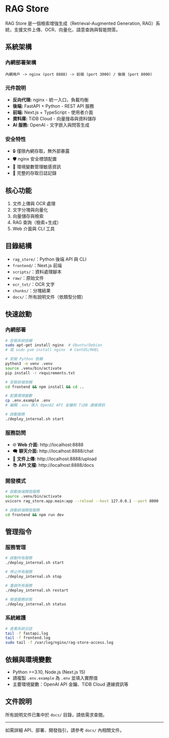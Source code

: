 # RAG Store

RAG Store 是一個檢索增強生成（Retrieval-Augmented Generation, RAG）系統，支援文件上傳、OCR、向量化、語意查詢與智能問答。

## 系統架構

### 內網部署架構
```
內網用戶 -> nginx (port 8888) -> 前端 (port 3000) / 後端 (port 8000)
```

### 元件說明
- **反向代理:** nginx - 統一入口，負載均衡
- **後端:** FastAPI + Python - REST API 服務
- **前端:** Next.js + TypeScript - 使用者介面
- **資料庫:** TiDB Cloud - 向量搜尋與資料儲存
- **AI 服務:** OpenAI - 文字嵌入與問答生成

### 安全特性
- 🔒 僅限內網存取，無外部暴露
- 🛡️ nginx 安全標頭配置
- 🔐 環境變數管理敏感資訊
- 📝 完整的存取日誌記錄

## 核心功能
1. 文件上傳與 OCR 處理
2. 文字分塊與向量化
3. 向量儲存與檢索
4. RAG 查詢（檢索+生成）
5. Web 介面與 CLI 工具

## 目錄結構
- `rag_store/`：Python 後端 API 與 CLI
- `frontend/`：Next.js 前端
- `scripts/`：資料處理腳本
- `raw/`：原始文件
- `ocr_txt/`：OCR 文字
- `chunks/`：分塊結果
- `docs/`：所有說明文件（依類型分類）

## 快速啟動

### 內網部署
```bash
# 安裝系統依賴
sudo apt-get install nginx  # Ubuntu/Debian
# 或 sudo yum install nginx  # CentOS/RHEL

# 安裝 Python 依賴
python3 -m venv .venv
source .venv/bin/activate
pip install -r requirements.txt

# 安裝前端依賴
cd frontend && npm install && cd ..

# 配置環境變數
cp .env.example .env
# 編輯 .env 填入 OpenAI API 金鑰和 TiDB 連線資訊

# 啟動服務
./deploy_internal.sh start
```

### 服務訪問
- 🌐 **Web 介面:** http://localhost:8888
- 🗨️ **聊天介面:** http://localhost:8888/chat
- 📎 **文件上傳:** http://localhost:8888/upload
- 📚 **API 文檔:** http://localhost:8888/docs

### 開發模式
```bash
# 啟動後端開發服務
source .venv/bin/activate
uvicorn rag_store.app.main:app --reload --host 127.0.0.1 --port 8000

# 啟動前端開發服務
cd frontend && npm run dev
```

## 管理指令

### 服務管理
```bash
# 啟動所有服務
./deploy_internal.sh start

# 停止所有服務
./deploy_internal.sh stop

# 重啟所有服務
./deploy_internal.sh restart

# 檢查服務狀態
./deploy_internal.sh status
```

### 系統維護
```bash
# 查看系統日誌
tail -f fastapi.log
tail -f frontend.log
sudo tail -f /var/log/nginx/rag-store-access.log
```

## 依賴與環境變數
- Python >=3.10, Node.js (Next.js 15)
- 請複製 `.env.example` 為 `.env` 並填入實際值
- 主要環境變數：OpenAI API 金鑰、TiDB Cloud 連線資訊等

## 文件說明
所有說明文件已集中於 `docs/` 目錄，請依需求查閱。

---
如需詳細 API、部署、開發指引，請參考 `docs/` 內相關文件。